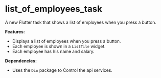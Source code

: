 # list_of_employees_task

A new Flutter task that shows a list of employees when you press a button.

**Features:**

- Displays a list of employees when you press a button.
- Each employee is shown in a `ListTile` widget.
- Each employee has his name and salary.

**Dependencies:**

- Uses the `Dio` package to Control the api services.